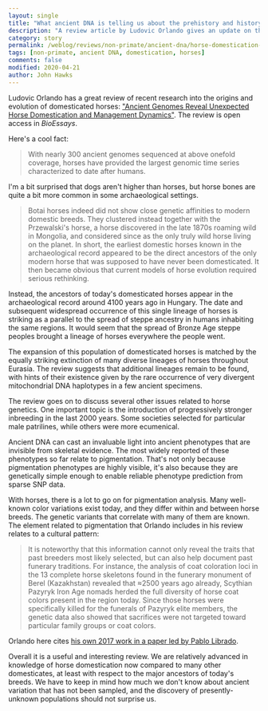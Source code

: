 ```yaml
---
layout: single
title: "What ancient DNA is telling us about the prehistory and history of the horse"
description: "A review article by Ludovic Orlando gives an update on the science of horse domestication and breeding."
category: story
permalink: /weblog/reviews/non-primate/ancient-dna/horse-domestication-orlando-review-2020.html
tags: [non-primate, ancient DNA, domestication, horses]
comments: false
modified: 2020-04-21
author: John Hawks
---
```


Ludovic Orlando has a great review of recent research into the origins and evolution of domesticated horses: <a href="https://doi.org/10.1002/bies.201900164">"Ancient Genomes Reveal Unexpected Horse Domestication and Management Dynamics"</a>. The review is open access in <em>BioEssays</em>.

Here's a cool fact:

<blockquote>With nearly 300 ancient genomes sequenced at above onefold coverage, horses have provided the largest genomic time series characterized to date after humans.</blockquote>

I'm a bit surprised that dogs aren't higher than horses, but horse bones are quite a bit more common in some archaeological settings.

<blockquote>Botai horses indeed did not show close genetic affinities to modern domestic breeds. They clustered instead together with the Przewalski's horse, a horse discovered in the late 1870s roaming wild in Mongolia, and considered since as the only truly wild horse living on the planet. In short, the earliest domestic horses known in the archaeological record appeared to be the direct ancestors of the only modern horse that was supposed to have never been domesticated. It then became obvious that current models of horse evolution required serious rethinking.</blockquote>

Instead, the ancestors of today's domesticated horses appear in the archaeological record around 4100 years ago in Hungary. The date and subsequent widespread occurrence of this single lineage of horses is striking as a parallel to the spread of steppe ancestry in humans inhabiting the same regions. It would seem that the spread of Bronze Age steppe peoples brought a lineage of horses everywhere the people went.

The expansion of this population of domesticated horses is matched by the equally striking extinction of many diverse lineages of horses throughout Eurasia. The review suggests that additional lineages remain to be found, with hints of their existence given by the rare occurrence of very divergent mitochondrial DNA haplotypes in a few ancient specimens.

The review goes on to discuss several other issues related to horse genetics. One important topic is the introduction of progressively stronger inbreeding in the last 2000 years. Some societies selected for particular male patrilines, while others were more ecumenical.

Ancient DNA can cast an invaluable light into ancient phenotypes that are invisible from skeletal evidence. The most widely reported of these phenotypes so far relate to pigmentation. That's not only because pigmentation phenotypes are highly visible, it's also because they are genetically simple enough to enable reliable phenotype prediction from sparse SNP data.

With horses, there is a lot to go on for pigmentation analysis. Many well-known color variations exist today, and they differ within and between horse breeds. The genetic variants that correlate with many of them are known. The element related to pigmentation that Orlando includes in his review relates to a cultural pattern:

<blockquote>It is noteworthy that this information cannot only reveal the traits that past breeders most likely selected, but can also help document past funerary traditions. For instance, the analysis of coat coloration loci in the 13 complete horse skeletons found in the funerary monument of Berel (Kazakhstan) revealed that ≈2500 years ago already, Scythian Pazyryk Iron Age nomads herded the full diversity of horse coat colors present in the region today. Since those horses were specifically killed for the funerals of Pazyryk elite members, the genetic data also showed that sacrifices were not targeted toward particular family groups or coat colors.</blockquote>

Orlando here cites <a href="https://doi.org/10.1126/science.aam5298">his own 2017 work in a paper led by Pablo Librado</a>.

Overall it is a useful and interesting review. We are relatively advanced in knowledge of horse domestication now compared to many other domesticates, at least with respect to the major ancestors of today's breeds. We have to keep in mind how much we don't know about ancient variation that has not been sampled, and the discovery of presently-unknown populations should not surprise us.

